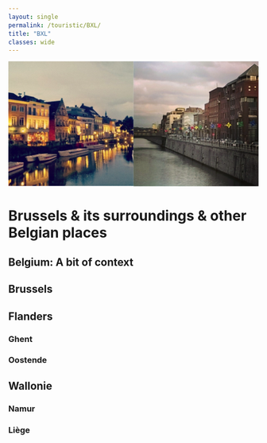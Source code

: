 ```yaml
---
layout: single
permalink: /touristic/BXL/
title: "BXL"
classes: wide
---
```


<img src="/assets/images/BEL.png" alt="Touristic point"> 

# Brussels & its surroundings & other Belgian places

## Belgium: A bit of context

## Brussels

## Flanders
### Ghent
### Oostende

## Wallonie
### Namur
### Liège
